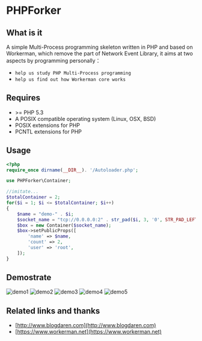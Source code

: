 # PHPForker

## What is it
A simple Multi-Process programming skeleton written in PHP and based on Workerman, which remove the part of Network Event Library, it aims at two aspects by programming personally： 
* `help us study PHP Multi-Process programming` 
* `help us find out how Workerman core works` 

## Requires
* \>= PHP 5.3
* A POSIX compatible operating system (Linux, OSX, BSD)  
* POSIX extensions for PHP  
* PCNTL extensions for PHP  

## Usage

```php
<?php
require_once dirname(__DIR__). '/Autoloader.php';

use PHPForker\Container;

//imitate...
$totalContainer = 2;
for($i = 1; $i <= $totalContainer; $i++)
{
    $name = "demo-" . $i;
    $socket_name = "tcp://0.0.0.0:2" . str_pad($i, 3, '0', STR_PAD_LEFT);
    $box = new Container($socket_name);
    $box->setPublicProps([
        'name' => $name,
        'count' => 2,
        'user' => 'root',
    ]);
}
```

## Demostrate
![demo1](https://github.com/blogdaren/PHPForker/tree/master/Image/demo1.png)
![demo2](https://github.com/blogdaren/PHPForker/tree/master/Image/demo2.png)
![demo3](https://github.com/blogdaren/PHPForker/tree/master/Image/demo3.png)
![demo4](https://github.com/blogdaren/PHPForker/tree/master/Image/demo4.png)
![demo5](https://github.com/blogdaren/PHPForker/tree/master/Image/demo5.png)


## Related links and thanks

* [http://www.blogdaren.com](http://www.blogdaren.com)
* [https://www.workerman.net](https://www.workerman.net)

